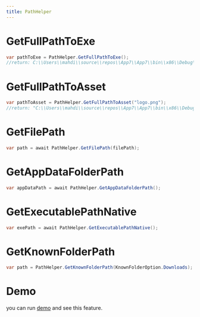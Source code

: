 ```yaml
---
title: PathHelper
---
```


# GetFullPathToExe

```cs
var pathToExe = PathHelper.GetFullPathToExe();
//return: C:\\Users\\mahdi\\source\\repos\\App7\\App7\\bin\\x86\\Debug\\net6.0-windows10.0.19041.0\\win10-x86\\AppX"
```

# GetFullPathToAsset

```cs
var pathToAsset = PathHelper.GetFullPathToAsset("logo.png");
//return: "C:\\Users\\mahdi\\source\\repos\\App7\\App7\\bin\\x86\\Debug\\net6.0-windows10.0.19041.0\\win10-x86\\AppX\\Assets\\logo.png"
```

# GetFilePath
```cs
var path = await PathHelper.GetFilePath(filePath);
```

# GetAppDataFolderPath
```cs
var appDataPath = await PathHelper.GetAppDataFolderPath();
```

# GetExecutablePathNative
```cs
var exePath = await PathHelper.GetExecutablePathNative();
```

# GetKnownFolderPath
```cs
var path = PathHelper.GetKnownFolderPath(KnownFolderOption.Downloads);

```

# Demo
you can run [demo](https://github.com/Ghost1372/DevWinUI) and see this feature.
